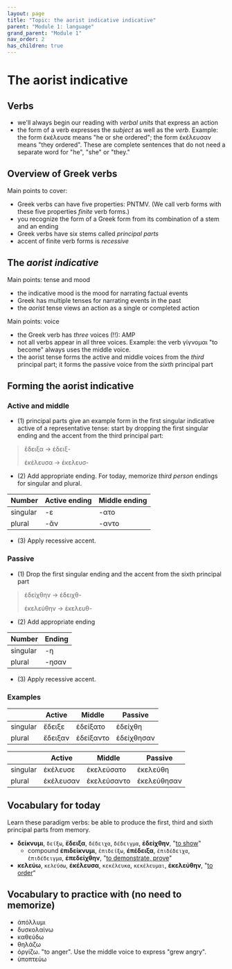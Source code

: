 ```yaml
---
layout: page
title: "Topic: the aorist indicative indicative"
parent: "Module 1: language"
grand_parent: "Module 1"
nav_order: 2
has_children: true
---
```


# The aorist indicative

## Verbs

- we'll always begin our reading with *verbal units* that express an action
- the form of a verb expresses the *subject* as well as the *verb*.  Example:  the form ἐκέλευσε means "he or she ordered"; the form ἐκέλευσαν means "they ordered".  These are complete sentences that do not need a separate word for "he", "she" or "they."

## Overview of Greek verbs

Main points to cover:


- Greek verbs can have five properties: PNTMV.  (We call verb forms with these five properties *finite* verb forms.)
- you recognize the form of a Greek form from its combination of a stem and an ending
- Greek verbs have six stems called *principal parts*
- accent of finite verb forms is *recessive*

## The *aorist indicative*

Main points: tense and mood


- the indicative mood is the mood for narrating factual events
- Greek has multiple tenses for narrating events in the past
- the *aorist* tense views an action as a single or completed action


Main points: voice

- the Greek verb has *three* voices (!!): AMP
- not all verbs appear in all three voices.  Example:  the verb γίγνομαι "to become" always uses the middle voice.
- the aorist tense forms the active and middle voices from the *third* principal part; it forms the passive voice from the *sixth* principal part


## Forming the aorist indicative


### Active and middle

- (1) principal parts give an example form in the first singular indicative active of a representative tense: start by dropping the first singular ending and the accent from the third principal part:

> ἔδειξα -> ἐδειξ-
>
> ἐκέλευσα -> ἐκελευσ-

- (2) Add appropriate ending.  For today, memorize *third person* endings for singular and plural.

| Number | Active ending | Middle ending |
| --- | --- | --- |
| singular |  -ε | -ατο |
| plural | -ᾰν | -αντο |


- (3) Apply recessive accent.  





### Passive

- (1) Drop the first singular ending and the accent from the sixth principal part


> ἐδείχθην -> ἐδειχθ-
>
> ἐκελεύθην -> ἐκελευθ-


- (2) Add appropriate ending

| Number | Ending |
| --- | --- |
| singular | -η  |
| plural | -ησαν |

- (3) Apply recessive accent.  



### Examples

| | Active | Middle | Passive |
| --- | --- | --- | --- |
| singular |  ἔδειξε | ἐδείξατο | ἐδείχθη |
| plural | ἔδειξαν | ἐδείξαντο |ἐδείχθησαν  |



| | Active | Middle | Passive |
| --- | --- | --- | --- |
| singular |  ἐκέλευσε | ἐκελεύσατο | ἐκελεύθη |
| plural | ἐκέλευσαν | ἐκελεύσαντο | ἐκελεύθησαν  |



## Vocabulary for today

Learn these paradigm verbs: be able to produce the first, third and sixth principal parts from memory.

- **δείκνυμι**, `δείξω`, **ἔδειξα**, `δέδειχα`, `δέδειγμα`, **ἐδείχθην**, "[to show](http://folio2.furman.edu/lsj/?urn=urn:cite2:hmt:lsj.chicago_md:n23658)" 
    - compound **ἐπιδείκνυμι**, `ἐπιδείξω`, **ἐπέδειξα**, `ἐπιδέδειχα`, `ἐπιδέδειγμα`, **ἐπεδείχθην**, "[to demonstrate, prove](http://folio2.furman.edu/lsj/?urn=urn:cite2:hmt:lsj.chicago_md:n39125)"
- **κελεύω**, `κελεύσω`, **ἐκέλευσα**, `κεκέλευκα`, `κεκέλευμαι`, **ἐκελεύθην**, "[to order](http://folio2.furman.edu/lsj/?urn=urn:cite2:hmt:lsj.chicago_md:n56496)“






<style>
    code {
    
    }
</style>


## Vocabulary to practice with (no need to memorize)

- ἀπόλλυμι
- δυσκολαίνω
- καθεύδω
- θηλάζω
- ὀργίζω. "to anger". Use the middle voice to express "grew angry".
- ὑποπτεύω
